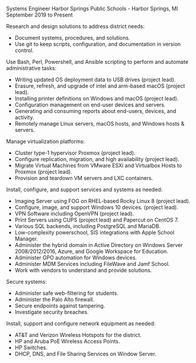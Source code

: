 Systems Engineer
Harbor Springs Public Schools - Harbor Springs, MI
September 2019 to Present


Research and design solutions to address district needs:
 - Document systems, procedures, and solutions.
 - Use git to keep scripts, configuration, and documentation in version control.


Use Bash, Perl, Powershell, and Ansible scripting to perform and automate
administrative tasks:
 - Writing updated OS deployment data to USB drives (project lead).
 - Erasure, refresh, and upgrade of intel and arm-based macOS (project lead).
 - Installing printer definitions on Windows and macOS (project lead).
 - Configuration management on end-user devices and servers.
 - Generating and consuming reports about end-users, devices, and activity.
 - Remotely manage Linux servers, macOS hosts, and Windows hosts & servers.


Manage virtualization platforms:
 - Cluster type-1 hypervisor Proxmox (project lead).
 - Configure replication, migration, and high availability (project lead).
 - Migrate Virtual Machines from VMware ESXi and Virtualbox Hosts to Proxmox
   (project lead).
 - Provision and teardown VM servers and LXC containers.


Install, configure, and support services and systems as needed:
 - Imaging Server using FOG on RHEL-based Rocky Linux 8 (project lead).
 - Configure, image, and support Windows 10 devices. (project lead).
 - VPN Software including OpenVPN (project lead).
 - Print Servers using CUPS (project lead) and Papercut on CentOS 7.
 - Various SQL backends, including PostgreSQL and MariaDB.
 - Low-complexity powerschool, SIS integrations with Apple School Manager.
 - Administer the hybrid domain in Active Directory on Windows Server
   2008/2012/2016, Azure, and Google Workspace for Education.
 - Administer GPO automation for Windows devices.
 - Administer MDM Services including FileWave and Jamf School.
 - Work with vendors to understand and provide solutions.


Secure systems:
 - Administer safe web-filtering for students.
 - Administer the Palo Alto firewall.
 - Secure endpoints against tampering.
 - Investigate security breaches.


Install, support and configure network equipment as needed:
 - AT&T and Verizon Wireless Hotspots for the district.
 - HP and Aruba PoE Wireless Access Points.
 - HP Switches.
 - DHCP, DNS, and File Sharing Services on Window Server.
